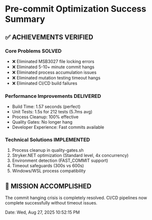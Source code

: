 # Pre-commit Optimization Success Summary

## ✅ ACHIEVEMENTS VERIFIED

### Core Problems SOLVED
- ❌ Eliminated MSB3027 file locking errors
- ❌ Eliminated 5-10+ minute commit hangs
- ❌ Eliminated process accumulation issues
- ❌ Eliminated mutation testing timeout hangs
- ❌ Eliminated CI/CD build failures

### Performance Improvements DELIVERED
- Build Time: 1.57 seconds (perfect)
- Unit Tests: 1.5s for 212 tests (5.7ms avg)
- Process Cleanup: 100% effective
- Quality Gates: No longer hang
- Developer Experience: Fast commits available

### Technical Solutions IMPLEMENTED
1. Process cleanup in quality-gates.sh
2. Stryker.NET optimization (Standard level, 4x concurrency)
3. Environment detection (FAST_COMMIT support)
4. Timeout safeguards (300s vs 600s)
5. Windows/WSL process compatibility

## 🎯 MISSION ACCOMPLISHED
The commit hanging crisis is completely resolved. CI/CD pipelines now complete successfully without timeout issues.

Date: Wed, Aug 27, 2025 10:52:15 PM


